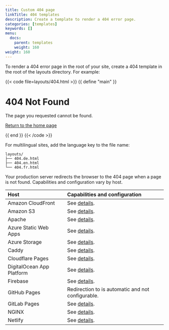 ```yaml
---
title: Custom 404 page
linkTitle: 404 templates
description: Create a template to render a 404 error page.
categories: [templates]
keywords: []
menu:
  docs:
    parent: templates
    weight: 160
weight: 160
---
```


To render a 404 error page in the root of your site, create a 404 template in the root of the layouts directory. For example:

{{< code file=layouts/404.html >}}
{{ define "main" }}
  <h1>404 Not Found</h1>
  <p>The page you requested cannot be found.</p>
  <p>
    <a href="{{ .Site.Home.RelPermalink }}">
      Return to the home page
    </a>
  </p>
{{ end }}
{{< /code >}}

For multilingual sites, add the language key to the file name:

```text
layouts/
├── 404.de.html
├── 404.en.html
└── 404.fr.html
```

Your production server redirects the browser to the 404 page when a page is not found. Capabilities and configuration vary by host.

Host|Capabilities and configuration
:--|:--
Amazon CloudFront|See [details](https://docs.aws.amazon.com/AmazonCloudFront/latest/DeveloperGuide/GeneratingCustomErrorResponses.html).
Amazon S3|See [details](https://docs.aws.amazon.com/AmazonS3/latest/userguide/CustomErrorDocSupport.html).
Apache|See [details](https://httpd.apache.org/docs/2.4/custom-error.html).
Azure Static Web Apps|See [details](https://learn.microsoft.com/en-us/azure/static-web-apps/configuration#response-overrides).
Azure Storage|See [details](https://learn.microsoft.com/en-us/azure/storage/blobs/storage-blob-static-website#setting-up-a-static-website).
Caddy|See [details](https://caddyserver.com/docs/caddyfile/directives/handle_errors).
Cloudflare Pages|See [details](https://developers.cloudflare.com/pages/configuration/serving-pages/#not-found-behavior).
DigitalOcean App Platform|See [details](https://docs.digitalocean.com/products/app-platform/how-to/manage-static-sites/#configure-a-static-site).
Firebase|See [details](https://firebase.google.com/docs/hosting/full-config#404).
GitHub Pages|Redirection to is automatic and not configurable.
GitLab Pages|See [details](https://docs.gitlab.com/ee/user/project/pages/introduction.html#custom-error-codes-pages).
NGINX|See [details](https://nginx.org/en/docs/http/ngx_http_core_module.html#error_page).
Netlify|See [details](https://docs.netlify.com/routing/redirects/redirect-options/).
